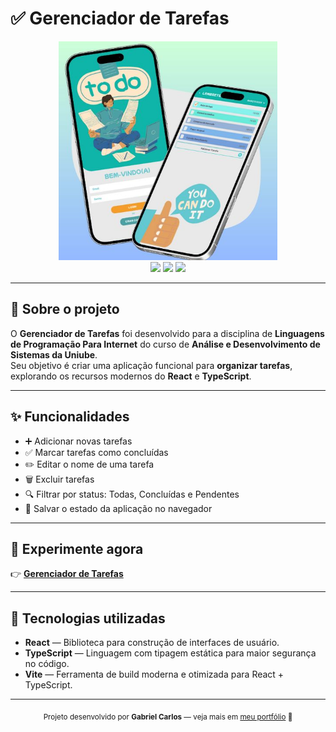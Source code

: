 # ✅ Gerenciador de Tarefas

<div align="center">
  <img src="https://github.com/portfolio-projetos-dev/todo-list/raw/main/.gitassets/1.jpg" width="350" />
</div>

<div align="center">
  <img src="https://img.shields.io/badge/react-%2320232a.svg?style=for-the-badge&logo=react&logoColor=%2361DAFB" />
  <img src="https://img.shields.io/badge/typescript-%23007ACC.svg?style=for-the-badge&logo=typescript&logoColor=white" />
  <img src="https://img.shields.io/badge/vite-%23646CFF.svg?style=for-the-badge&logo=vite&logoColor=white" />
</div>

---

## 🧭 Sobre o projeto

O **Gerenciador de Tarefas** foi desenvolvido para a disciplina de **Linguagens de Programação Para Internet** do curso de **Análise e Desenvolvimento de Sistemas da Uniube**.  
Seu objetivo é criar uma aplicação funcional para **organizar tarefas**, explorando os recursos modernos do **React** e **TypeScript**.

---

## ✨ Funcionalidades

- ➕ Adicionar novas tarefas  
- ✅ Marcar tarefas como concluídas  
- ✏️ Editar o nome de uma tarefa  
- 🗑️ Excluir tarefas  
- 🔍 Filtrar por status: Todas, Concluídas e Pendentes  
- 💾 Salvar o estado da aplicação no navegador  

---

## 🚀 Experimente agora

👉 **[Gerenciador de Tarefas](https://gabscarlos.github.io/gerenciador-de-tarefas/)**  

---


## 🧠 Tecnologias utilizadas

- **React** — Biblioteca para construção de interfaces de usuário.  
- **TypeScript** — Linguagem com tipagem estática para maior segurança no código.  
- **Vite** — Ferramenta de build moderna e otimizada para React + TypeScript.  

---

<div align="center">
  <sub>Projeto desenvolvido por <strong>Gabriel Carlos</strong> — veja mais em <a href="https://gabscarlos.vercel.app/" target="_blank">meu portfólio</a> 🧩</sub>
</div>
